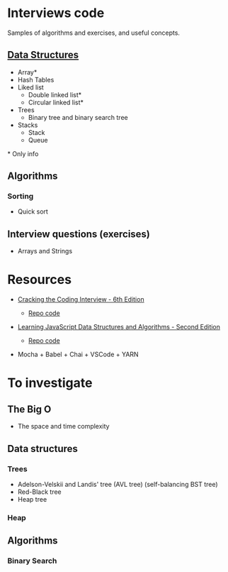 # Interviews code
Samples of algorithms and exercises, and useful concepts.

## [Data Structures](./data-structures.md)

* Array*
* Hash Tables
* Liked list
  * Double linked list*
  * Circular linked list*
* Trees
  * Binary tree and binary search tree
* Stacks
  * Stack
  * Queue

\* Only info


## Algorithms

### Sorting

* Quick sort

## Interview questions (exercises)

* Arrays and Strings

# Resources

 * [Cracking the Coding Interview - 6th Edition](http://www.crackingthecodinginterview.com/)
   * [Repo code](https://github.com/careercup/CtCI-6th-Edition)

 * [Learning JavaScript Data Structures and Algorithms - Second Edition](https://www.packtpub.com/web-development/learning-javascript-data-structures-and-algorithms-second-edition)
   * [Repo code](https://github.com/loiane/javascript-datastructures-algorithms)

 * Mocha + Babel + Chai + VSCode + YARN


# To investigate

## The Big O

* The space and time complexity

## Data structures

### Trees

* Adelson-Velskii and Landis' tree (AVL tree) (self-balancing BST tree)
* Red-Black tree
* Heap tree

### Heap

## Algorithms

### Binary Search
